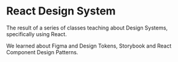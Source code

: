 # React Design System
The result of a series of classes teaching about Design Systems, specifically using React.

We learned about Figma and Design Tokens, Storybook and React Component Design Patterns.
